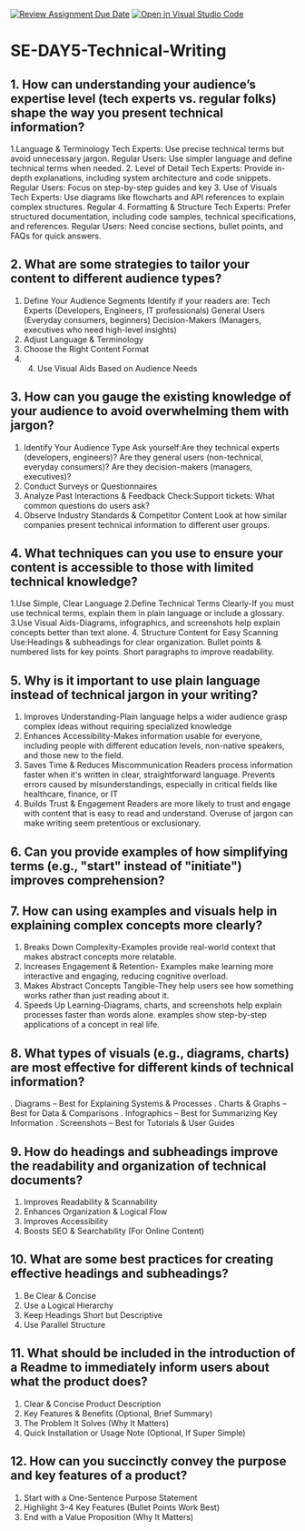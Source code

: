 [![Review Assignment Due Date](https://classroom.github.com/assets/deadline-readme-button-22041afd0340ce965d47ae6ef1cefeee28c7c493a6346c4f15d667ab976d596c.svg)](https://classroom.github.com/a/zsAR-pyY)
[![Open in Visual Studio Code](https://classroom.github.com/assets/open-in-vscode-2e0aaae1b6195c2367325f4f02e2d04e9abb55f0b24a779b69b11b9e10269abc.svg)](https://classroom.github.com/online_ide?assignment_repo_id=18514587&assignment_repo_type=AssignmentRepo)
# SE-DAY5-Technical-Writing
## 1. How can understanding your audience’s expertise level (tech experts vs. regular folks) shape the way you present technical information?
1.Language & Terminology
Tech Experts: Use precise technical terms but avoid unnecessary jargon.
Regular Users: Use simpler language and define technical terms when needed.
2. Level of Detail
Tech Experts: Provide in-depth explanations, including system architecture and code snippets.
Regular Users: Focus on step-by-step guides and key 
3. Use of Visuals
Tech Experts: Use diagrams like flowcharts and API references to explain complex structures.
Regular 4. Formatting & Structure
Tech Experts: Prefer structured documentation, including code samples, technical specifications, and references.
Regular Users: Need concise sections, bullet points, and FAQs for quick answers.
## 2. What are some strategies to tailor your content to different audience types?
1. Define Your Audience Segments
Identify if your readers are:
Tech Experts (Developers, Engineers, IT professionals)
General Users (Everyday consumers, beginners)
Decision-Makers (Managers, executives who need high-level insights)
2. Adjust Language & Terminology
3. Choose the Right Content Format
4. 4. Use Visual Aids Based on Audience Needs
## 3. How can you gauge the existing knowledge of your audience to avoid overwhelming them with jargon?
1. Identify Your Audience Type
 Ask yourself:Are they technical experts (developers, engineers)?
Are they general users (non-technical, everyday consumers)?
Are they decision-makers (managers, executives)?
2. Conduct Surveys or Questionnaires
3.  Analyze Past Interactions & Feedback
Check:Support tickets: What common questions do users ask?
5. Observe Industry Standards & Competitor Content Look at how similar companies present technical information to different user groups.
## 4. What techniques can you use to ensure your content is accessible to those with limited technical knowledge?
1.Use Simple, Clear Language
2.Define Technical Terms Clearly-If you must use technical terms, explain them in plain language or include a glossary.
3.Use Visual Aids-Diagrams, infographics, and screenshots help explain concepts better than text alone.
4. Structure Content for Easy Scanning
 Use:Headings & subheadings for clear organization.
Bullet points & numbered lists for key points.
Short paragraphs to improve readability.
## 5. Why is it important to use plain language instead of technical jargon in your writing?
1. Improves Understanding-Plain language helps a wider audience grasp complex ideas without requiring specialized knowledge
2. Enhances Accessibility-Makes information usable for everyone, including people with different education levels, non-native speakers, and those new to the field.
3. Saves Time & Reduces Miscommunication
 Readers process information faster when it's written in clear, straightforward language.
 Prevents errors caused by misunderstandings, especially in critical fields like healthcare, finance, or IT
4. Builds Trust & Engagement
 Readers are more likely to trust and engage with content that is easy to read and understand.
Overuse of jargon can make writing seem pretentious or exclusionary.
## 6. Can you provide examples of how simplifying terms (e.g., "start" instead of "initiate") improves comprehension?

## 7. How can using examples and visuals help in explaining complex concepts more clearly?
1. Breaks Down Complexity-Examples provide real-world context that makes abstract concepts more relatable.
2.  Increases Engagement & Retention- Examples make learning more interactive and engaging, reducing cognitive overload.
3.  Makes Abstract Concepts Tangible-They help users see how something works rather than just reading about it.
4.  Speeds Up Learning-Diagrams, charts, and screenshots help explain processes faster than words alone.
 examples show step-by-step applications of a concept in real life.
## 8. What types of visuals (e.g., diagrams, charts) are most effective for different kinds of technical information?
. Diagrams – Best for Explaining Systems & Processes
. Charts & Graphs – Best for Data & Comparisons
. Infographics – Best for Summarizing Key Information
. Screenshots – Best for Tutorials & User Guides
## 9. How do headings and subheadings improve the readability and organization of technical documents?
1. Improves Readability & Scannability
2.  Enhances Organization & Logical Flow
3.  Improves Accessibility
4.   Boosts SEO & Searchability (For Online Content)
## 10. What are some best practices for creating effective headings and subheadings?
1. Be Clear & Concise
2. Use a Logical Hierarchy
3. Keep Headings Short but Descriptive
4.  Use Parallel Structure
## 11. What should be included in the introduction of a Readme to immediately inform users about what the product does?
1. Clear & Concise Product Description
2. Key Features & Benefits (Optional, Brief Summary)
3. The Problem It Solves (Why It Matters)
4. Quick Installation or Usage Note (Optional, If Super Simple)

## 12. How can you succinctly convey the purpose and key features of a product?
1. Start with a One-Sentence Purpose Statement
2. Highlight 3–4 Key Features (Bullet Points Work Best)
3. End with a Value Proposition (Why It Matters)
